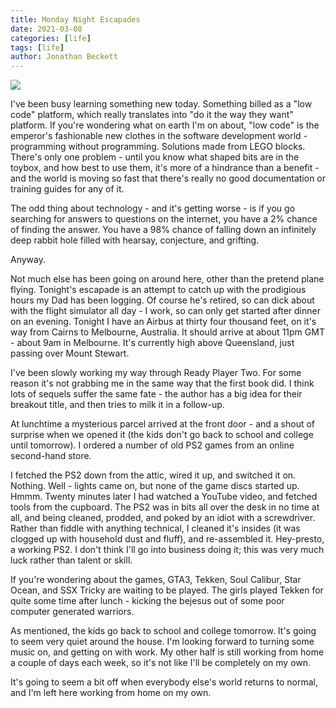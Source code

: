```yaml
---
title: Monday Night Escapades
date: 2021-03-08
categories: [life]
tags: [life]
author: Jonathan Beckett
---
```


<img src="https://cdn.substack.com/image/fetch/h_600,c_limit,f_auto,q_auto:good,fl_progressive:steep/https%3A%2F%2Fbucketeer-e05bbc84-baa3-437e-9518-adb32be77984.s3.amazonaws.com%2Fpublic%2Fimages%2F6fcbe882-052b-42fa-9124-9a62b74fbc6e_1920x1080.png" />

I've been busy learning something new today. Something billed as a "low code" platform, which really translates into "do it the way they want" platform. If you're wondering what on earth I'm on about, "low code" is the emperor's fashionable new clothes in the software development world - programming without programming. Solutions made from LEGO blocks. There's only one problem - until you know what shaped bits are in the toybox, and how best to use them, it's more of a hindrance than a benefit - and the world is moving so fast that there's really no good documentation or training guides for any of it.

The odd thing about technology - and it's getting worse - is if you go searching for answers to questions on the internet, you have a 2% chance of finding the answer. You have a 98% chance of falling down an infinitely deep rabbit hole filled with hearsay, conjecture, and grifting.

Anyway.

Not much else has been going on around here, other than the pretend plane flying. Tonight's escapade is an attempt to catch up with the prodigious hours my Dad has been logging. Of course he's retired, so can dick about with the flight simulator all day - I work, so can only get started after dinner on an evening. Tonight I have an Airbus at thirty four thousand feet, on it's way from Cairns to Melbourne, Australia. It should arrive at about 11pm GMT - about 9am in Melbourne. It's currently high above Queensland, just passing over Mount Stewart.

I've been slowly working my way through Ready Player Two. For some reason it's not grabbing me in the same way that the first book did. I think lots of sequels suffer the same fate - the author has a big idea for their breakout title, and then tries to milk it in a follow-up.

At lunchtime a mysterious parcel arrived at the front door - and a shout of surprise when we opened it (the kids don't go back to school and college until tomorrow). I ordered a number of old PS2 games from an online second-hand store.

I fetched the PS2 down from the attic, wired it up, and switched it on. Nothing. Well - lights came on, but none of the game discs started up. Hmmm. Twenty minutes later I had watched a YouTube video, and fetched tools from the cupboard. The PS2 was in bits all over the desk in no time at all, and being cleaned, prodded, and poked by an idiot with a screwdriver. Rather than fiddle with anything technical, I cleaned it's insides (it was clogged up with household dust and fluff), and re-assembled it. Hey-presto, a working PS2. I don't think I'll go into business doing it; this was very much luck rather than talent or skill.

If you're wondering about the games, GTA3, Tekken, Soul Calibur, Star Ocean, and SSX Tricky are waiting to be played. The girls played Tekken for quite some time after lunch - kicking the bejesus out of some poor computer generated warriors.

As mentioned, the kids go back to school and college tomorrow. It's going to seem very quiet around the house. I'm looking forward to turning some music on, and getting on with work. My other half is still working from home a couple of days each week, so it's not like I'll be completely on my own.

It's going to seem a bit off when everybody else's world returns to normal, and I'm left here working from home on my own.